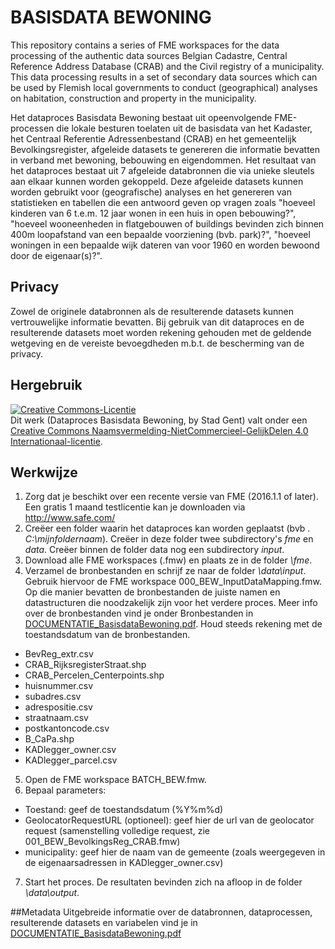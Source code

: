 # BASISDATA BEWONING
This repository contains a series of FME workspaces for the data processing of the authentic data sources Belgian Cadastre, Central Reference Address Database (CRAB) and the Civil registry of a municipality. This data processing results in a set of secondary data sources which can be used by Flemish local governments to conduct (geographical) analyses on habitation, construction and property in the municipality. 

Het dataproces Basisdata Bewoning bestaat uit opeenvolgende FME-processen die lokale besturen toelaten uit de basisdata van het Kadaster, het Centraal Referentie Adressenbestand (CRAB) en het gemeentelijk Bevolkingsregister, afgeleide datasets te genereren die informatie bevatten in verband met bewoning, bebouwing en eigendommen.  Het resultaat van het dataproces bestaat uit 7 afgeleide databronnen die via unieke sleutels aan elkaar kunnen worden gekoppeld.  Deze afgeleide datasets kunnen worden gebruikt voor (geografische) analyses en het genereren van statistieken en tabellen die een antwoord geven op vragen zoals "hoeveel kinderen van 6 t.e.m. 12 jaar wonen in een huis in open bebouwing?", "hoeveel wooneenheden in flatgebouwen of buildings bevinden zich binnen 400m loopafstand van een bepaalde voorziening (bvb. park)?", "hoeveel woningen in een bepaalde wijk dateren van voor 1960 en worden bewoond door de eigenaar(s)?". 

## Privacy
Zowel de originele databronnen als de resulterende datasets kunnen vertrouwelijke informatie bevatten. Bij gebruik van dit dataproces en de resulterende datasets moet worden rekening gehouden met de geldende wetgeving en de vereiste bevoegdheden m.b.t. de bescherming van de privacy.

## Hergebruik
<p xmlns:dct="http://purl.org/dc/terms/">
<a rel="license" href="http://creativecommons.org/licenses/by-nc-sa/4.0/">
<img alt="Creative Commons-Licentie" style="border-width:0" src="https://i.creativecommons.org/l/by-nc-sa/4.0/88x31.png" /></a>
<br />
Dit werk (<span property="dct:title">Dataproces Basisdata Bewoning</span>, by <span resource="[_:creator]" rel="dct:creator"><span property="dct:title">Stad Gent</span></span>) valt onder een <a rel="license" href="http://creativecommons.org/licenses/by-nc-sa/4.0/">Creative Commons Naamsvermelding-NietCommercieel-GelijkDelen 4.0 Internationaal-licentie</a>.
</p>

## Werkwijze
1.	Zorg dat je beschikt over een recente versie van FME (2016.1.1 of later). Een gratis 1 maand testlicentie kan je downloaden via <http://www.safe.com/>
2.	Cre&euml;er een folder waarin het dataproces kan worden geplaatst (bvb . *C:\mijnfoldernaam*). Cre&euml;er in deze folder twee subdirectory&apos;s *fme* en *data*. Cre&euml;er binnen de folder data nog een subdirectory *input*. 
3.	Download alle FME workspaces (.fmw) en plaats ze in de folder *\fme*. 
4.	Verzamel de bronbestanden en schrijf ze naar de folder *\data\input*. Gebruik hiervoor de FME workspace 000_BEW_InputDataMapping.fmw. Op die manier bevatten de bronbestanden de juiste namen en datastructuren die noodzakelijk zijn voor het verdere proces. Meer info over de bronbestanden vind je onder Bronbestanden in [DOCUMENTATIE_BasisdataBewoning.pdf](DOCUMENTATIE_BasisdataBewoning.pdf). Houd steeds rekening met de toestandsdatum van de bronbestanden. 
 * BevReg_extr.csv
 * CRAB_RijksregisterStraat.shp
 * CRAB_Percelen_Centerpoints.shp
 * huisnummer.csv
 * subadres.csv
 * adrespositie.csv
 * straatnaam.csv
 * postkantoncode.csv
 * B_CaPa.shp
 * KADlegger_owner.csv
 * KADlegger_parcel.csv
5.	Open de FME workspace BATCH_BEW.fmw. 
6.	Bepaal parameters:
 * Toestand: geef de toestandsdatum (%Y%m%d)
 * GeolocatorRequestURL (optioneel): geef hier de url van de geolocator request (samenstelling volledige request, zie 001_BEW_BevolkingsReg_CRAB.fmw)
 * municipality: geef hier de naam van de gemeente (zoals weergegeven in de eigenaarsadressen in KADlegger_owner.csv)
7.	Start het proces. De resultaten bevinden zich na afloop in de folder *\data\output*. 

##Metadata
Uitgebreide informatie over de databronnen, dataprocessen, resulterende datasets en variabelen vind je in [DOCUMENTATIE_BasisdataBewoning.pdf](DOCUMENTATIE_BasisdataBewoning.pdf)
